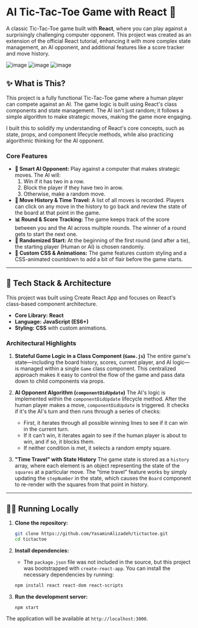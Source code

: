 # AI Tic-Tac-Toe Game with React 🤖

A classic Tic-Tac-Toe game built with **React**, where you can play against a surprisingly challenging computer opponent. This project was created as an extension of the official React tutorial, enhancing it with more complex state management, an AI opponent, and additional features like a score tracker and move history.

![image](https://user-images.githubusercontent.com/68509830/230792533-7a774b31-ab29-4016-a2ce-1e1d4dee3540.png)
![image](https://user-images.githubusercontent.com/68509830/230792438-45454a1e-3e09-48fb-ac29-a706573797f1.png)
![image](https://user-images.githubusercontent.com/68509830/230792409-85229b80-00a3-41a8-b297-65cf11b08c98.png)

## ✨ What is This?

This project is a fully functional Tic-Tac-Toe game where a human player can compete against an AI. The game logic is built using React's class components and state management. The AI isn't just random; it follows a simple algorithm to make strategic moves, making the game more engaging.

I built this to solidify my understanding of React's core concepts, such as state, props, and component lifecycle methods, while also practicing algorithmic thinking for the AI opponent.

### Core Features

* **🧠 Smart AI Opponent:** Play against a computer that makes strategic moves. The AI will:
    1.  Win if it has two in a row.
    2.  Block the player if they have two in arow.
    3.  Otherwise, make a random move.
* **📝 Move History & Time Travel:** A list of all moves is recorded. Players can click on any move in the history to go back and review the state of the board at that point in the game.
* **📊 Round & Score Tracking:** The game keeps track of the score between you and the AI across multiple rounds. The winner of a round gets to start the next one.
* **🎲 Randomized Start:** At the beginning of the first round (and after a tie), the starting player (Human or AI) is chosen randomly.
* **🎨 Custom CSS & Animations:** The game features custom styling and a CSS-animated countdown to add a bit of flair before the game starts.

---

## 🔧 Tech Stack & Architecture

This project was built using Create React App and focuses on React's class-based component architecture.

* **Core Library:** **React**
* **Language:** **JavaScript (ES6+)**
* **Styling:** **CSS** with custom animations.

### Architectural Highlights

1.  **Stateful Game Logic in a Class Component (`Game.js`)**
    The entire game's state—including the board history, scores, current player, and AI logic—is managed within a single `Game` class component. This centralized approach makes it easy to control the flow of the game and pass data down to child components via props.

2.  **AI Opponent Algorithm (`componentDidUpdate`)**
    The AI's logic is implemented within the `componentDidUpdate` lifecycle method. After the human player makes a move, `componentDidUpdate` is triggered. It checks if it's the AI's turn and then runs through a series of checks:
    * First, it iterates through all possible winning lines to see if it can win in the current turn.
    * If it can't win, it iterates again to see if the human player is about to win, and if so, it blocks them.
    * If neither condition is met, it selects a random empty square.

3.  **"Time Travel" with State History**
    The game state is stored as a `history` array, where each element is an object representing the state of the `squares` at a particular move. The "time travel" feature works by simply updating the `stepNumber` in the state, which causes the `Board` component to re-render with the squares from that point in history.

---

## 🏃‍♂️ Running Locally

1.  **Clone the repository:**
    ```bash
    git clone https://github.com/YasaminAlizadeh/tictactoe.git
    cd tictactoe
    ```

2.  **Install dependencies:**
    * The `package.json` file was not included in the source, but this project was bootstrapped with `create-react-app`. You can install the necessary dependencies by running:
    ```bash
    npm install react react-dom react-scripts
    ```

3.  **Run the development server:**
    ```bash
    npm start
    ```

The application will be available at `http://localhost:3000`.

